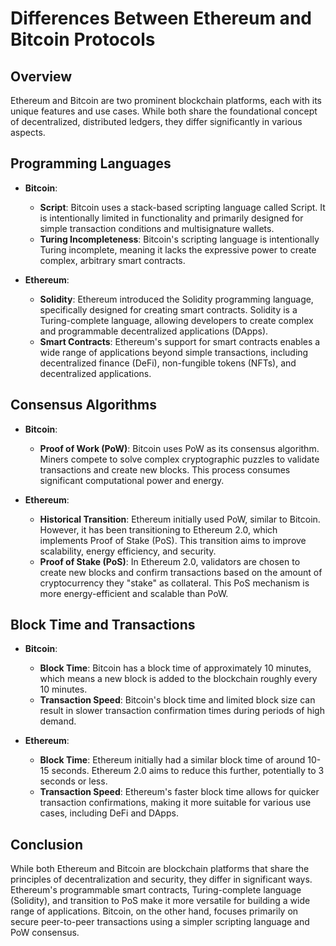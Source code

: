 # Differences Between Ethereum and Bitcoin Protocols

## Overview

Ethereum and Bitcoin are two prominent blockchain platforms, each with its unique features and use cases. While both share the foundational concept of decentralized, distributed ledgers, they differ significantly in various aspects.

## Programming Languages

- **Bitcoin**:
  - **Script**: Bitcoin uses a stack-based scripting language called Script. It is intentionally limited in functionality and primarily designed for simple transaction conditions and multisignature wallets.
  - **Turing Incompleteness**: Bitcoin's scripting language is intentionally Turing incomplete, meaning it lacks the expressive power to create complex, arbitrary smart contracts.

- **Ethereum**:
  - **Solidity**: Ethereum introduced the Solidity programming language, specifically designed for creating smart contracts. Solidity is a Turing-complete language, allowing developers to create complex and programmable decentralized applications (DApps).
  - **Smart Contracts**: Ethereum's support for smart contracts enables a wide range of applications beyond simple transactions, including decentralized finance (DeFi), non-fungible tokens (NFTs), and decentralized applications.

## Consensus Algorithms

- **Bitcoin**:
  - **Proof of Work (PoW)**: Bitcoin uses PoW as its consensus algorithm. Miners compete to solve complex cryptographic puzzles to validate transactions and create new blocks. This process consumes significant computational power and energy.

- **Ethereum**:
  - **Historical Transition**: Ethereum initially used PoW, similar to Bitcoin. However, it has been transitioning to Ethereum 2.0, which implements Proof of Stake (PoS). This transition aims to improve scalability, energy efficiency, and security.
  - **Proof of Stake (PoS)**: In Ethereum 2.0, validators are chosen to create new blocks and confirm transactions based on the amount of cryptocurrency they "stake" as collateral. This PoS mechanism is more energy-efficient and scalable than PoW.

## Block Time and Transactions

- **Bitcoin**:
  - **Block Time**: Bitcoin has a block time of approximately 10 minutes, which means a new block is added to the blockchain roughly every 10 minutes.
  - **Transaction Speed**: Bitcoin's block time and limited block size can result in slower transaction confirmation times during periods of high demand.

- **Ethereum**:
  - **Block Time**: Ethereum initially had a similar block time of around 10-15 seconds. Ethereum 2.0 aims to reduce this further, potentially to 3 seconds or less.
  - **Transaction Speed**: Ethereum's faster block time allows for quicker transaction confirmations, making it more suitable for various use cases, including DeFi and DApps.

## Conclusion

While both Ethereum and Bitcoin are blockchain platforms that share the principles of decentralization and security, they differ in significant ways. Ethereum's programmable smart contracts, Turing-complete language (Solidity), and transition to PoS make it more versatile for building a wide range of applications. Bitcoin, on the other hand, focuses primarily on secure peer-to-peer transactions using a simpler scripting language and PoW consensus.
